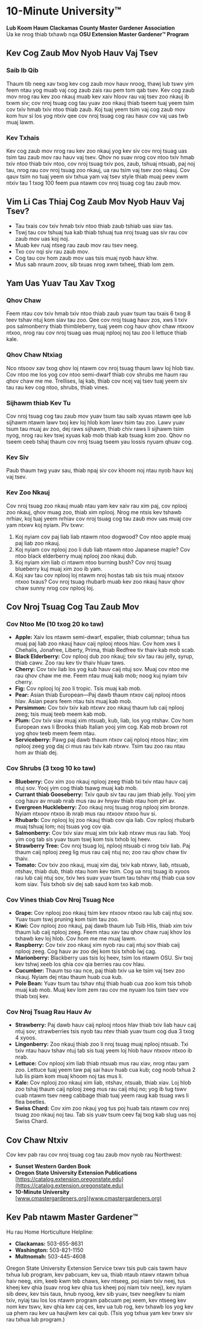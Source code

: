# 10-Minute University™

**Lub Koom Haum Clackamas County Master Gardener Association**  
Ua ke nrog thiab txhawb nqa **OSU Extension Master Gardener™ Program**

## Kev Cog Zaub Mov Nyob Hauv Vaj Tsev  
### Saib Ib Qib  
Thaum tib neeg xav txog kev cog zaub mov hauv nroog, thawj lub tswv yim feem ntau yog muab vaj cog zaub zais rau pem tom qab tsev. Kev cog zaub mov nrog rau kev zoo nkauj muab kev xaiv hloov rau vaj tsev zoo nkauj ib txwm siv; cov nroj tsuag cog tau yuav zoo nkauj thiab tseem tuaj yeem tsim cov txiv hmab txiv ntoo thiab zaub. Koj tuaj yeem tsim vaj cog zaub mov kom huv si los yog ntxiv qee cov nroj tsuag cog rau hauv cov vaj uas twb muaj lawm.  

### Kev Txhais  
Kev cog zaub mov nrog rau kev zoo nkauj yog kev siv cov nroj tsuag uas tsim tau zaub mov rau hauv vaj tsev. Qhov no suav nrog cov ntoo txiv hmab txiv ntoo thiab txiv ntoo, cov nroj tsuag txiv pos, zaub, tshuaj ntsuab, paj noj tau, nrog rau cov nroj tsuag zoo nkauj, ua rau tsim vaj tsev zoo nkauj. Cov qauv tsim no tuaj yeem siv txhua yam vaj tsev style thiab muaj peev xwm ntxiv tau 1 txog 100 feem pua ntawm cov nroj tsuag cog tau zaub mov.  

## Vim Li Cas Thiaj Cog Zaub Mov Nyob Hauv Vaj Tsev?  
- Tau txais cov txiv hmab txiv ntoo thiab zaub tshiab uas siav tas.  
- Tswj tau cov tshuaj tua kab thiab tshuaj tua nroj tsuag uas siv rau cov zaub mov uas koj noj.  
- Muab kev ruaj ntseg rau zaub mov rau tsev neeg.  
- Txo cov nqi siv rau zaub mov.  
- Cog tau cov hom zaub mov uas tsis muaj nyob hauv khw.  
- Mus sab nraum zoov, sib txuas nrog xwm txheej, thiab lom zem.  

## Yam Uas Yuav Tau Xav Txog  
### Qhov Chaw  
Feem ntau cov txiv hmab txiv ntoo thiab zaub yuav tsum tau txais 6 txog 8 teev tshav ntuj kom siav tau zoo. Qee cov nroj tsuag hauv zos, xws li txiv pos salmonberry thiab thimbleberry, tuaj yeem cog hauv qhov chaw ntxoov ntxoo, nrog rau cov nroj tsuag uas muaj nplooj noj tau zoo li lettuce thiab kale.  

### Qhov Chaw Ntxiag  
Nco ntsoov xav txog qhov loj ntawm cov nroj tsuag thaum lawv loj hlob tiav. Cov ntoo me los yog cov ntoo semi-dwarf thiab cov shrubs me haum rau qhov chaw me me. Trellises, laj kab, thiab cov ncej vaj tsev tuaj yeem siv tau rau kev cog ntoo, shrubs, thiab vines.  

### Sijhawm thiab Kev Tu  
Cov nroj tsuag cog tau zaub mov yuav tsum tau saib xyuas ntawm qee lub sijhawm ntawm lawv txoj kev loj hlob kom lawv tsim tau zoo. Lawv yuav tsum tau muaj av zoo, dej raws sijhawm, thiab chiv raws li sijhawm tsim nyog, nrog rau kev tswj xyuas kab mob thiab kab tsuag kom zoo. Qhov no tseem ceeb tshaj thaum cov nroj tsuag tseem yau lossis nyuam qhuav cog.  

### Kev Siv  
Paub thaum twg yuav sau, thiab npaj siv cov khoom noj ntau nyob hauv koj vaj tsev.  

### Kev Zoo Nkauj  
Cov nroj tsuag zoo nkauj muab ntau yam kev xaiv rau xim paj, cov nplooj zoo nkauj, qhov muag zoo, thiab xim nplooj. Nrog me ntsis kev tshawb nrhiav, koj tuaj yeem nrhiav cov nroj tsuag cog tau zaub mov uas muaj cov yam ntxwv koj nyiam. Piv txwv:  
1. Koj nyiam cov paj liab liab ntawm ntoo dogwood? Cov ntoo apple muaj paj liab zoo nkauj.  
2. Koj nyiam cov nplooj zoo li dub liab ntawm ntoo Japanese maple? Cov ntoo black elderberry muaj nplooj zoo nkauj dub.  
3. Koj nyiam xim liab ci ntawm ntoo burning bush? Cov nroj tsuag blueberry kuj muaj xim zoo ib yam.  
4. Koj xav tau cov nplooj loj ntawm nroj hostas tab sis tsis muaj ntxoov ntxoo txaus? Cov nroj tsuag rhubarb muab kev zoo nkauj hauv qhov chaw sunny nrog cov nplooj loj.  

## Cov Nroj Tsuag Cog Tau Zaub Mov  
### Cov Ntoo Me (10 txog 20 ko taw)  
- **Apple:** Xaiv los ntawm semi-dwarf, espalier, thiab columnar; txhua tus muaj paj liab zoo nkauj hauv caij nplooj ntoos hlav. Cov hom xws li Chehalis, Jonafree, Liberty, Prima, thiab Redfree tiv thaiv kab mob scab.  
- **Black Elderberry:** Cov nplooj dub zoo nkauj; txiv siv tau rau jelly, syrup, thiab cawv. Zoo rau kev tiv thaiv hluav taws.  
- **Cherry:** Cov txiv liab los yog kub hauv caij ntuj sov. Muaj cov ntoo me rau qhov chaw me me. Feem ntau muaj kab mob; noog kuj nyiam txiv cherry.  
- **Fig:** Cov nplooj loj zoo li tropic. Tsis muaj kab mob.  
- **Pear:** Asian thiab European—Paj dawb thaum ntxov caij nplooj ntoos hlav. Asian pears feem ntau tsis muaj kab mob.  
- **Persimmon:** Cov txiv txiv kab ntxwv zoo nkauj thaum lub caij nplooj zeeg; tsis muaj teeb meem kab mob.  
- **Plum:** Cov txiv siav muaj xim ntsuab, kub, liab, los yog ntshav. Cov hom European xws li Brooks thiab Italian yooj yim cog. Kab mob brown rot yog qhov teeb meem feem ntau.  
- **Serviceberry:** Pawg paj dawb thaum ntxov caij nplooj ntoos hlav; xim nplooj zeeg yog daj ci mus rau txiv kab ntxwv. Tsim tau zoo rau ntau hom av thiab dej.  

### Cov Shrubs (3 txog 10 ko taw)  
- **Blueberry:** Cov xim zoo nkauj nplooj zeeg thiab txi txiv ntau hauv caij ntuj sov. Yooj yim cog thiab tsawg muaj kab mob.  
- **Currant thiab Gooseberry:** Txiv qaub siv tau rau jam thiab jelly. Yooj yim cog hauv av nruab nrab mus rau av hnyav thiab ntau hom pH av.  
- **Evergreen Huckleberry:** Zoo nkauj nroj tsuag nrog nplooj xim bronze. Nyiam ntxoov ntxoo ib nrab mus rau ntxoov ntxoo huv si.  
- **Rhubarb:** Cov nplooj loj zoo nkauj thiab cov qia liab. Cov nplooj rhubarb muaj tshuaj lom; noj tsuas yog cov qia.  
- **Salmonberry:** Cov txiv siav muaj xim txiv kab ntxwv mus rau liab. Yooj yim cog tab sis yuav tsum tswj kom tsis txhob loj heev.  
- **Strawberry Tree:** Cov nroj tsuag loj, nplooj ntsuab ci nrog txiv liab. Paj thaum caij nplooj zeeg lig mus rau caij ntuj no; zoo rau qhov chaw tiv thaiv.  
- **Tomato:** Cov txiv zoo nkauj, muaj xim daj, txiv kab ntxwv, liab, ntsuab, ntshav, thiab dub, thiab ntau hom kev tsim. Cog ua nroj tsuag ib xyoos rau lub caij ntuj sov, txiv lws suav yuav tsum tau tshav ntuj thiab cua sov kom siav. Tsis txhob siv dej sab saud kom txo kab mob.  

### Cov Vines thiab Cov Nroj Tsuag Nce  
- **Grape:** Cov nplooj zoo nkauj tsim kev ntxoov ntxoo rau lub caij ntuj sov. Yuav tsum tswj pruning kom tsim tau zoo.  
- **Kiwi:** Cov nplooj zoo nkauj, paj dawb thaum lub Tsib Hlis, thiab xim txiv thaum lub caij nplooj zeeg. Feem ntau xav tau qhov chaw ruaj khov los txhawb kev loj hlob. Cov hom me me muaj lawm.  
- **Raspberry:** Cov txiv zoo nkauj xim nyob rau caij ntuj sov thiab caij nplooj zeeg. Cog hauv av zoo dej kom tsis txhob lwj cag.  
- **Marionberry:** Blackberry uas tsis loj heev, tsim los ntawm OSU. Siv txoj kev tshwj xeeb los qhia cov qia berries rau cov hlau.  
- **Cucumber:** Thaum tso rau nce, paj thiab txiv ua ke tsim vaj tsev zoo nkauj. Nyiam dej ntau thaum huab cua kub.  
- **Pole Bean:** Yuav tsum tau tshav ntuj thiab huab cua zoo kom tsis txhob muaj kab mob. Muaj kev lom zem rau cov me nyuam los tsim tsev vov thiab txoj kev.  

### Cov Nroj Tsuag Rau Hauv Av  
- **Strawberry:** Paj dawb hauv caij nplooj ntoos hlav thiab txiv liab hauv caij ntuj sov; strawberries tsis nyob tau ntev thiab yuav tsum cog dua 3 txog 4 xyoos.  
- **Lingonberry:** Zoo nkauj thiab zoo li nroj tsuag muaj nplooj ntsuab. Txi txiv ntau hauv tshav ntuj tab sis tuaj yeem loj hlob hauv ntxoov ntxoo ib nrab.  
- **Lettuce:** Cov nplooj xim liab thiab ntsuab mus rau xiav, nrog ntau yam zoo. Lettuce tuaj yeem taw paj sai hauv huab cua kub; cog noob txhua 2 lub lis piam kom muaj khoom noj tas mus li.  
- **Kale:** Cov nplooj zoo nkauj xim liab, ntshav, ntsuab, thiab xiav. Loj hlob zoo tshaj thaum caij nplooj zeeg mus rau caij ntuj no; yog ib tug tswv cuab ntawm tsev neeg cabbage thiab tuaj yeem raug kab tsuag xws li flea beetles.  
- **Swiss Chard:** Cov xim zoo nkauj yog tus poj huab tais ntawm cov nroj tsuag zoo nkauj noj tau. Tab sis yuav tsum ceev faj txog kab slug uas noj Swiss Chard.  

## Cov Chaw Ntxiv  
Cov kev pab rau cov nroj tsuag cog tau zaub mov nyob rau Northwest:  
- **Sunset Western Garden Book**  
- **Oregon State University Extension Publications**  
[https://catalog.extension.oregonstate.edu](https://catalog.extension.oregonstate.edu)  
- **10-Minute University**  
[www.cmastergardeners.org](www.cmastergardeners.org)  

## Kev Pab ntawm Master Gardener™  
Hu rau Home Horticulture Helpline:  
- **Clackamas:** 503-655-8631  
- **Washington:** 503-821-1150  
- **Multnomah:** 503-445-4608  

Oregon State University Extension Service txwv tsis pub cais tawm hauv txhua lub program, kev pabcuam, kev ua, thiab ntaub ntawv ntawm txhua haiv neeg, xim, keeb kwm teb chaws, kev ntseeg, poj niam txiv neej, tus kheej kev qhia (suav nrog kev qhia tus kheej poj niam txiv neej), kev nyiam sib deev, kev tsis taus, hnub nyoog, kev sib yuav, tsev neeg/kev tu niam txiv, nyiaj tau los los ntawm program pabcuam pej xeem, kev ntseeg kev nom kev tswv, kev qhia kev caj ces, kev ua tub rog, kev txhawb los yog kev ua phem rau kev ua haujlwm kev cai qub. (Tsis yog txhua yam kev txwv siv rau txhua lub program.)